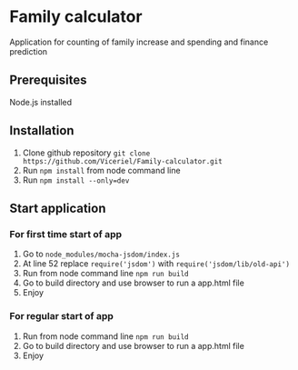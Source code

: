 # Family calculator

Application for counting of family increase and spending and finance prediction

## Prerequisites

Node.js installed

## Installation

1. Clone github repository `git clone https://github.com/Viceriel/Family-calculator.git`
1. Run `npm install` from node command line
1. Run `npm install --only=dev`

## Start application

### For first time start of app

1. Go to `node_modules/mocha-jsdom/index.js`
1. At line 52 replace `require('jsdom')` with `require('jsdom/lib/old-api')`
1. Run from node command line `npm run build`
1. Go to build directory and use browser to run a app.html file
1. Enjoy

### For regular start of app
 
1. Run from node command line `npm run build`
1. Go to build directory and use browser to run a app.html file
1. Enjoy
